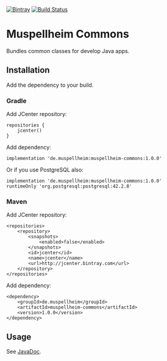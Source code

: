 [![Bintray](https://img.shields.io/bintray/v/falkoschumann/maven/muspellheim-commons)](https://bintray.com/falkoschumann/maven/muspellheim-commons)
[![Build Status](https://travis-ci.org/falkoschumann/java-muspellheim-commons.svg?branch=master)](https://travis-ci.org/falkoschumann/java-muspellheim-commons)

# Muspellheim Commons

Bundles common classes for develop Java apps.

## Installation

Add the dependency to your build.

### Gradle

Add JCenter repository:

    repositories {
        jcenter()
    }

Add dependency:

    implementation 'de.muspellheim:muspellheim-commons:1.0.0'

Or if you use PostgreSQL also:

    implementation 'de.muspellheim:muspellheim-commons:1.0.0'
    runtimeOnly 'org.postgresql:postgresql:42.2.8'

### Maven

Add JCenter repository:

    <repositories>
        <repository>
            <snapshots>
                <enabled>false</enabled>
            </snapshots>
            <id>jcenter</id>
            <name>jcenter</name>
            <url>http://jcenter.bintray.com</url>
        </repository>
    </repositories>

Add dependency:

    <dependency>
        <groupId>de.muspellheim</groupId>
        <artifactId>muspellheim-commons</artifactId>
        <version>1.0.0</version>
    </dependency>

## Usage

See [JavaDoc](https://falkoschumann.github.io/java-muspellheim-commons/).

